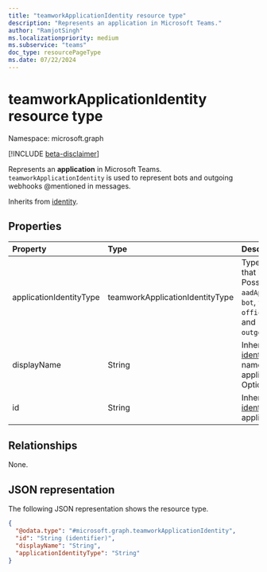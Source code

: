 ```yaml
---
title: "teamworkApplicationIdentity resource type"
description: "Represents an application in Microsoft Teams."
author: "RamjotSingh"
ms.localizationpriority: medium
ms.subservice: "teams"
doc_type: resourcePageType
ms.date: 07/22/2024
---
```


# teamworkApplicationIdentity resource type

Namespace: microsoft.graph

[!INCLUDE [beta-disclaimer](../../includes/beta-disclaimer.md)]

Represents an **application** in Microsoft Teams. `teamworkApplicationIdentity` is used to represent bots and outgoing webhooks @mentioned in messages.


Inherits from [identity](../resources/identity.md).

## Properties
|Property|Type|Description|
|:---|:---|:---|
|applicationIdentityType|teamworkApplicationIdentityType| Type of application that is referenced. Possible values are: `aadApplication`, `bot`, `tenantBot`, `office365Connector`, and `outgoingWebhook`.|
|displayName|String|Inherited from [identity](../resources/identity.md). Display name of the application. Optional.|
|id|String|Inherited from [identity](../resources/identity.md). ID of the application.|

## Relationships
None.

## JSON representation
The following JSON representation shows the resource type.
<!-- {
  "blockType": "resource",
  "@odata.type": "microsoft.graph.teamworkApplicationIdentity"
}
-->
``` json
{
  "@odata.type": "#microsoft.graph.teamworkApplicationIdentity",
  "id": "String (identifier)",
  "displayName": "String",
  "applicationIdentityType": "String"
}
```

